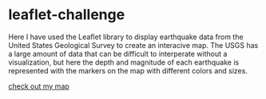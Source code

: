 # leaflet-challenge

Here I have used the Leaflet library to display earthquake data from the United States Geological Survey to create an interacive map. The USGS has a large amount of data that can be difficult to interperate without a visualization, but here the depth and magnitude of each earthquake is represented with the markers on the map with different colors and sizes.

[check out my map](./leaflet_part_1/index.html)
